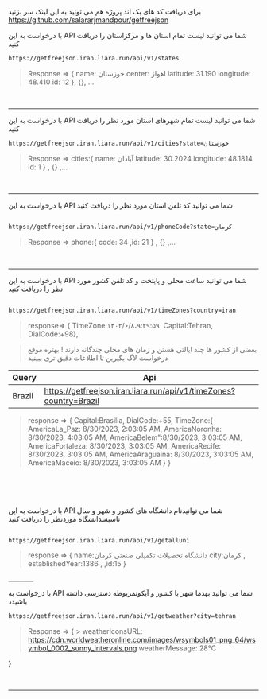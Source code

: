 برای دریافت کد های بک اند پروژه هم می تونید به این لینک سر بزنید https://github.com/salararjmandpour/getfreejson 


با درخواست به این API شما می توانید لیست تمام استان ها و مرکزاستان را دریافت کنید

```sh
https://getfreejson.iran.liara.run/api/v1/states

```

>Response => 
{
  name: خوزستان
  center: اهواز
  latitude: 31.190
  longitude: 48.410
  id: 12
},
{}, ...

<br>

_______
با درخواست به این API شما می توانید لیست تمام شهرهای استان مورد نظر را دریافت کنید

```sh
https://getfreejson.iran.liara.run/api/v1/cities?state=خوزستان

```
>Response => 
cities:{ name: آبادان  latitude: 30.2024 longitude: 48.1814 id: 1  } , {} ,...

<br>

___________
با درخواست به این API شما می توانید کد تلفن استان مورد نظر را دریافت کنید

```sh

https://getfreejson.iran.liara.run/api/v1/phoneCode?state=کرمان

```

>Response => 
phone:{ code: 34 ,id: 21 } , {} ,...

<br>

________
با درخواست به این API شما می توانید ساعت محلی و پایتخت و کد تلفن کشور مورد نظر را دریافت کنید


```sh

https://getfreejson.iran.liara.run/api/v1/timeZones?country=iran

```

>response=> { TimeZone:۱۴۰۲/۶/۸،‏ ۹:۲۹:۵۹ Capital:Tehran,  DialCode:+98},

>بعضی از کشور ها چند ایالتی هستن و زمان های محلی چندگانه دارند ! بهتره موقع درخواست لاگ بگیرین تا اطلاعات دقیق تری ببینید

| Query | Api |
| ------ | ------ |
| Brazil | https://getfreejson.iran.liara.run/api/v1/timeZones?country=Brazil |

>response =>
{
     Capital:Brasilia,  DialCode:+55, 
     TimeZone:{ 
        AmericaLa_Paz: 8/30/2023, 2:03:05 AM, 
        AmericaNoronha: 8/30/2023, 4:03:05 AM, 
        AmericaBelem":8/30/2023, 3:03:05 AM, 
        AmericaFortaleza: 8/30/2023, 3:03:05 AM, 
        AmericaRecife: 8/30/2023, 3:03:05 AM,
        AmericaAraguaina: 8/30/2023, 3:03:05 AM,
        AmericaMaceio: 8/30/2023, 3:03:05 AM 
              }
    }

<br>
<br>
<br>

با درخواست به این API شما می توانیدنام دانشگاه های کشور و شهر و سال تاسیسدانشگاه موردنظر را دریافت کنید

```sh

https://getfreejson.iran.liara.run/api/v1/getalluni

```

> response =>
{ 
    name:دانشگاه تحصیلات تکمیلی صنعتی کرمان 
    city:کرمان ,
    establishedYear:1386 ,
    ,id:15 
    }

    _______
با درخواست به API شما می توانید بهدما شهر یا کشور و آیکونمربوطه دسترسی داشته باشیدد

```sh
https://getfreejson.iran.liara.run/api/v1/getweather?city=tehran

```
>Response => {
    > weatherIconsURL: https://cdn.worldweatheronline.com/images/wsymbols01_png_64/wsymbol_0002_sunny_intervals.png
>  weatherMessage: 28℃

}

<br>

___________

